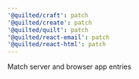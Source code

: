 ```yaml
---
'@quilted/craft': patch
'@quilted/create': patch
'@quilted/quilt': patch
'@quilted/react-email': patch
'@quilted/react-html': patch
---
```


Match server and browser app entries
